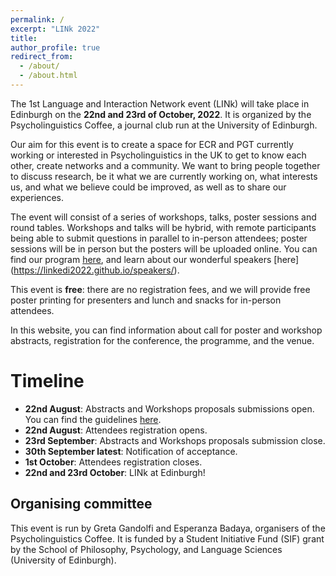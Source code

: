 ```yaml
---
permalink: /
excerpt: "LINk 2022"
title: 
author_profile: true
redirect_from: 
  - /about/
  - /about.html
---
```



The 1st Language and Interaction Network event (LINk) will take place in Edinburgh on the **22nd and 23rd of October, 2022**. It is organized by the Psycholinguistics Coffee, a journal club run at the University of Edinburgh.

Our aim for this event is to create a space for ECR and PGT currently working or interested in Psycholinguistics in the UK to get to know each other, create networks and a community. We want to bring people together to discuss research, be it what we are currently working on, what interests us, and what we believe could be improved, as well as to share our experiences.

The event will consist of a series of workshops, talks, poster sessions and round tables. Workshops and talks will be hybrid, with remote participants being able to submit questions in parallel to in-person attendees; poster sessions will be in person but the posters will be uploaded online. You can find our program [here](https://linkedi2022.github.io/program/), and learn about our wonderful speakers [here] (https://linkedi2022.github.io/speakers/).

This event is **free**: there are no registration fees, and we will provide free poster printing for presenters and lunch and snacks for in-person attendees.

In this website, you can find information about call for poster and workshop abstracts, registration for the conference, the programme, and the venue.

Timeline
======
- **22nd August**: Abstracts and Workshops proposals submissions open. You can find the guidelines [here](https://linkedi2022.github.io/submissions/).
- **22nd August**: Attendees registration opens.
- **23rd September**: Abstracts and Workshops proposals submission close.
- **30th September latest**: Notification of acceptance.
- **1st October**: Attendees registration closes. 
- **22nd and 23rd October**: LINk at Edinburgh!

Organising committee
------
This event is run by Greta Gandolfi and Esperanza Badaya, organisers of the Psycholinguistics Coffee. It is funded by a Student Initiative Fund (SIF) grant by the School of Philosophy, Psychology, and Language Sciences (University of Edinburgh).

